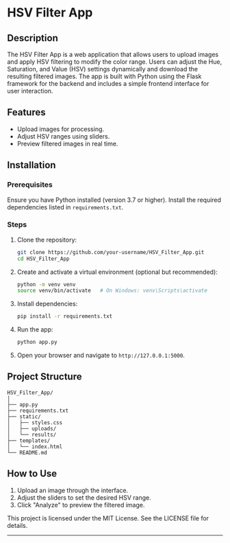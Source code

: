 # HSV Filter App

## Description
The HSV Filter App is a web application that allows users to upload images and apply HSV filtering to modify the color range. Users can adjust the Hue, Saturation, and Value (HSV) settings dynamically and download the resulting filtered images. The app is built with Python using the Flask framework for the backend and includes a simple frontend interface for user interaction.

## Features
- Upload images for processing.
- Adjust HSV ranges using sliders.
- Preview filtered images in real time.

## Installation

### Prerequisites
Ensure you have Python installed (version 3.7 or higher). Install the required dependencies listed in `requirements.txt`.

### Steps
1. Clone the repository:
   ```bash
   git clone https://github.com/your-username/HSV_Filter_App.git
   cd HSV_Filter_App
   ```
2. Create and activate a virtual environment (optional but recommended):
   ```bash
   python -m venv venv
   source venv/bin/activate   # On Windows: venv\Scripts\activate
   ```
3. Install dependencies:
   ```bash
   pip install -r requirements.txt
   ```
4. Run the app:
   ```bash
   python app.py
   ```
5. Open your browser and navigate to `http://127.0.0.1:5000`.

## Project Structure
```
HSV_Filter_App/
│
├── app.py
├── requirements.txt
├── static/
│   ├── styles.css
│   ├── uploads/
│   └── results/
├── templates/
│   └── index.html
└── README.md
```

## How to Use
1. Upload an image through the interface.
2. Adjust the sliders to set the desired HSV range.
3. Click "Analyze" to preview the filtered image.

This project is licensed under the MIT License. See the LICENSE file for details.

---
